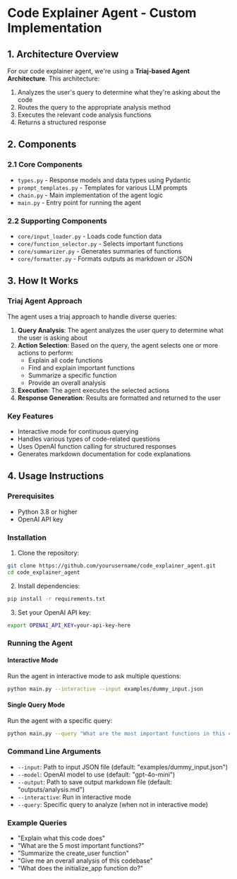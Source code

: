 # Code Explainer Agent - Custom Implementation

## 1. Architecture Overview

For our code explainer agent, we're using a **Triaj-based Agent Architecture**. This architecture:
1. Analyzes the user's query to determine what they're asking about the code
2. Routes the query to the appropriate analysis method
3. Executes the relevant code analysis functions
4. Returns a structured response

## 2. Components

### 2.1 Core Components
- `types.py` - Response models and data types using Pydantic
- `prompt_templates.py` - Templates for various LLM prompts
- `chain.py` - Main implementation of the agent logic
- `main.py` - Entry point for running the agent

### 2.2 Supporting Components
- `core/input_loader.py` - Loads code function data
- `core/function_selector.py` - Selects important functions
- `core/summarizer.py` - Generates summaries of functions
- `core/formatter.py` - Formats outputs as markdown or JSON

## 3. How It Works

### Triaj Agent Approach
The agent uses a triaj approach to handle diverse queries:

1. **Query Analysis**: The agent analyzes the user query to determine what the user is asking about
2. **Action Selection**: Based on the query, the agent selects one or more actions to perform:
   - Explain all code functions
   - Find and explain important functions
   - Summarize a specific function
   - Provide an overall analysis
3. **Execution**: The agent executes the selected actions
4. **Response Generation**: Results are formatted and returned to the user

### Key Features
- Interactive mode for continuous querying
- Handles various types of code-related questions
- Uses OpenAI function calling for structured responses
- Generates markdown documentation for code explanations

## 4. Usage Instructions

### Prerequisites
- Python 3.8 or higher
- OpenAI API key

### Installation
1. Clone the repository:
```bash
git clone https://github.com/yourusername/code_explainer_agent.git
cd code_explainer_agent
```

2. Install dependencies:
```bash
pip install -r requirements.txt
```

3. Set your OpenAI API key:
```bash
export OPENAI_API_KEY=your-api-key-here
```

### Running the Agent

#### Interactive Mode
Run the agent in interactive mode to ask multiple questions:
```bash
python main.py --interactive --input examples/dummy_input.json
```

#### Single Query Mode
Run the agent with a specific query:
```bash
python main.py --query "What are the most important functions in this code?" --input examples/dummy_input.json
```

### Command Line Arguments
- `--input`: Path to input JSON file (default: "examples/dummy_input.json")
- `--model`: OpenAI model to use (default: "gpt-4o-mini")
- `--output`: Path to save output markdown file (default: "outputs/analysis.md")
- `--interactive`: Run in interactive mode
- `--query`: Specific query to analyze (when not in interactive mode)

### Example Queries
- "Explain what this code does"
- "What are the 5 most important functions?"
- "Summarize the create_user function"
- "Give me an overall analysis of this codebase"
- "What does the initialize_app function do?"
